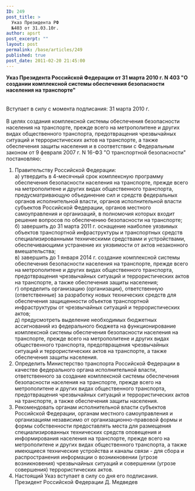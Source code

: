 ```yaml
---
ID: 249
post_title: >
  Указ Президента РФ
  №403 от 31.03.10г.
author: apsrt
post_excerpt: ""
layout: post
permalink: /base/articles/249
published: true
post_date: 2011-02-20 21:45:00
---
```

<strong>Указ Президента Российской Федерации от 31 марта 2010 г. N 403 &quot;О создании комплексной системы обеспечения безопасности населения на транспорте&quot; </strong><br />
 	<br />
<br />
 	Вступает в силу с момента подписания: 31 марта 2010 г. <br />
<br />
В целях создания комплексной системы обеспечения безопасности населения на транспорте, прежде всего на метрополитене и других видах общественного транспорта, предотвращения чрезвычайных ситуаций и террористических актов на транспорте, а также обеспечения защиты населения и в соответствии с Федеральным законом от 9 февраля 2007 г. N 16-ФЗ &quot;О транспортной безопасности&quot; постановляю:<br />
1. Правительству Российской Федерации:<br />
а) утвердить в 4-месячный срок комплексную программу обеспечения безопасности населения на транспорте, прежде всего на метрополитене и других видах общественного транспорта, предусматривающую объединение сил и средств федеральных органов исполнительной власти, органов исполнительной власти субъектов Российской Федерации, органов местного самоуправления и организаций, в полномочия которых входит решение вопросов по обеспечению безопасности на транспорте;<br />
б) завершить до 31 марта 2011 г. оснащение наиболее уязвимых объектов транспортной инфраструктуры и транспортных средств специализированными техническими средствами и устройствами, обеспечивающими устранение их уязвимости от актов незаконного вмешательства;<br />
в) завершить до 1 января 2014 г. создание комплексной системы обеспечения безопасности населения на транспорте, прежде всего на метрополитене и других видах общественного транспорта, предотвращения чрезвычайных ситуаций и террористических актов на транспорте, а также обеспечения защиты населения;<br />
г) определить организацию (организации), ответственную (ответственные) за разработку новых технических средств для обеспечения защищенности объектов транспортной инфраструктуры от чрезвычайных ситуаций и террористических актов;<br />
д) предусмотреть выделение необходимых бюджетных ассигнований из федерального бюджета на функционирование комплексной системы обеспечения безопасности населения на транспорте, прежде всего на метрополитене и других видах общественного транспорта, предотвращения чрезвычайных ситуаций и террористических актов на транспорте, а также обеспечения защиты населения.<br />
2. Определить Министерство транспорта Российской Федерации в качестве федерального органа исполнительной власти, ответственного за создание комплексной системы обеспечения безопасности населения на транспорте, прежде всего на метрополитене и других видах общественного транспорта, предотвращения чрезвычайных ситуаций и террористических актов на транспорте, а также обеспечения защиты населения.<br />
3. Рекомендовать органам исполнительной власти субъектов Российской Федерации, органам местного самоуправления и организациям независимо от организационно-правовой формы и формы собственности предоставлять места для размещения специализированных технических средств оповещения и информирования населения на транспорте, прежде всего на метрополитене и других видах общественного транспорта, а также имеющиеся технические устройства и каналы связи - для сбора и распространения информации о возникновении (угрозе возникновения) чрезвычайных ситуаций и совершении (угрозе совершения) террористических актов.<br />
4. Настоящий Указ вступает в силу со дня его подписания.<br />
Президент Российской Федерации Д. Медведев